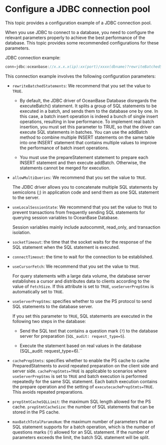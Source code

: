 # Configure a JDBC connection pool

This topic provides a configuration example of a JDBC connection pool. 

When you use JDBC to connect to a database, you need to configure the relevant parameters properly to achieve the best performance of the database. This topic provides some recommended configurations for these parameters. 

JDBC connection example:

```java
conn=jdbc:oceanbase://x.x.x.x(ip):xx(port)/xxxx(dbname)?rewriteBatchedStatements=TRUE&allowMultiQueries=TRUE&useLocalSessionState=TRUE&useUnicode=TRUE&characterEncoding=utf-8&socketTimeout=3000000&connectTimeout=60000
```

This connection example involves the following configuration parameters:

* `rewriteBatchedStatements`: We recommend that you set the value to `TRUE`. 

   * By default, the JDBC driver of OceanBase Database disregards the executeBatch() statement. It splits a group of SQL statements to be executed in a batch, and sends them to the database one by one. In this case, a batch insert operation is indeed a bunch of single insert operations, resulting in low performance. To implement real batch insertion, you must set this parameter to TRUE, so that the driver can execute SQL statements in batches. You can use the addBatch method to combine multiple INSERT statements on the same table into one INSERT statement that contains multiple values to improve the performance of batch insert operations. 

   * You must use the prepareStatement statement to prepare each INSERT statement and then execute addBatch. Otherwise, the statements cannot be merged for execution. 

* `allowMultiQueries`: We recommend that you set the value to `TRUE`. 

   The JDBC driver allows you to concatenate multiple SQL statements by semicolons (;) in application code and send them as one SQL statement to the server. 

* `useLocalSessionState`: We recommend that you set the value to `TRUE` to prevent transactions from frequently sending SQL statements for querying session variables to OceanBase Database. 

   Session variables mainly include autocommit, read_only, and transaction isolation. 

* `socketTimeout`: the time that the socket waits for the response of the SQL statement when the SQL statement is executed. 

* `connectTimeout`: the time to wait for the connection to be established. 

* `useCursorFetch`: We recommend that you set the value to `TRUE`. 

   For query statements with a large data volume, the database server establishes a cursor and distributes data to clients according to the value of `FetchSize`. If this attribute is set to `TRUE`, `useServerPrepStms` is automatically set to `TRUE`. 

* `useServerPrepStms`: specifies whether to use the PS protocol to send SQL statements to the database server. 

   If you set this parameter to `TRUE`, SQL statements are executed in the following two steps in the database:

   * Send the SQL text that contains a question mark (`?`) to the database server for preparation (`SQL_audit: request_type=5`).

   * Execute the statement based on real values in the database (SQL_audit: request_type=6).`` 

* `cachePrepStmts`: specifies whether to enable the PS cache to cache PreparedStatments to avoid repeated preparation on the client side and server side. `cachePrepStmts=TRUE` is applicable to scenarios where `useServerPrepStms` is set to `TRUE` and batch execution is performed repeatedly for the same SQL statement. Each batch execution contains the prepare operation and the setting of `executecachePrepStmts=TRUE`. This avoids repeated preparations. 

* `prepStmtCacheSQLLimit`: the maximum SQL length allowed for the PS cache. `prepStmtCacheSize`: the number of SQL statements that can be stored in the PS cache. 

* `maxBatchTotalParamsNum`: the maximum number of parameters that an SQL statement supports for a batch operation, which is the number of questions marks (`?`) allowed for an SQL statement.  If the number of parameters exceeds the limit, the batch SQL statement will be split. 
